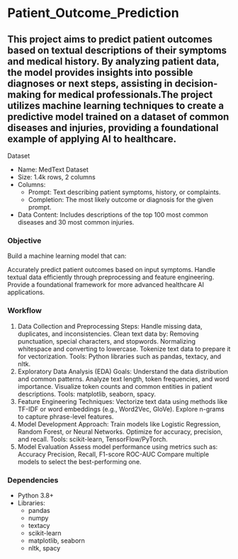 # Patient_Outcome_Prediction

## This project aims to predict patient outcomes based on textual descriptions of their symptoms and medical history. By analyzing patient data, the model provides insights into possible diagnoses or next steps, assisting in decision-making for medical professionals.The project utilizes machine learning techniques to create a predictive model trained on a dataset of common diseases and injuries, providing a foundational example of applying AI to healthcare.

Dataset
* Name: MedText Dataset
* Size: 1.4k rows, 2 columns
* Columns:
  - Prompt: Text describing patient symptoms, history, or complaints.
  - Completion: The most likely outcome or diagnosis for the given prompt.
* Data Content: Includes descriptions of the top 100 most common diseases and 30 most common injuries.

### Objective
Build a machine learning model that can:

Accurately predict patient outcomes based on input symptoms.
Handle textual data efficiently through preprocessing and feature engineering.
Provide a foundational framework for more advanced healthcare AI applications.

### Workflow
1. Data Collection and Preprocessing
Steps:
Handle missing data, duplicates, and inconsistencies.
Clean text data by:
Removing punctuation, special characters, and stopwords.
Normalizing whitespace and converting to lowercase.
Tokenize text data to prepare it for vectorization.
Tools: Python libraries such as pandas, textacy, and nltk.
2. Exploratory Data Analysis (EDA)
Goals:
Understand the data distribution and common patterns.
Analyze text length, token frequencies, and word importance.
Visualize token counts and common entities in patient descriptions.
Tools: matplotlib, seaborn, spacy.
3. Feature Engineering
Techniques:
Vectorize text data using methods like TF-IDF or word embeddings (e.g., Word2Vec, GloVe).
Explore n-grams to capture phrase-level features.
4. Model Development
Approach:
Train models like Logistic Regression, Random Forest, or Neural Networks.
Optimize for accuracy, precision, and recall.
Tools: scikit-learn, TensorFlow/PyTorch.
5. Model Evaluation
Assess model performance using metrics such as:
Accuracy
Precision, Recall, F1-score
ROC-AUC
Compare multiple models to select the best-performing one.

### Dependencies
* Python 3.8+
* Libraries:
  - pandas
  - numpy
  - textacy
  - scikit-learn
  - matplotlib, seaborn
  - nltk, spacy
